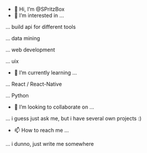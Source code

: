 - 👋 Hi, I’m @SPritzBox
- 👀 I’m interested in ...


... build api for different tools

... data mining

... web development

... uix



- 🌱 I’m currently learning ...


... React / React-Native

... Python


- 💞️ I’m looking to collaborate on ...


... i guess just ask me, but i have several own projects :)


- 📫 How to reach me ...


... i dunno, just write me somewhere

